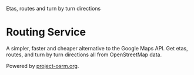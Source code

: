 Etas, routes and turn by turn directions

# Routing Service

A simpler, faster and cheaper alternative to the Google Maps API. 
Get etas, routes, and turn by turn directions all from OpenStreetMap data. 

Powered by [project-osrm.org](http://project-osrm.org/).
